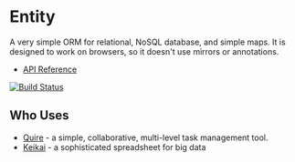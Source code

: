 # Entity

A very simple ORM for relational, NoSQL database, and simple maps. It is designed to work on browsers, so it doesn't use mirrors or annotations.

* [API Reference](https://pub.dev/documentation/entity/latest/)

[![Build Status](https://drone.io/github.com/rikulo/entity/status.png)](https://drone.io/github.com/rikulo/entity/latest)

## Who Uses

* [Quire](https://quire.io) - a simple, collaborative, multi-level task management tool.
* [Keikai](https://keikai.io) - a sophisticated spreadsheet for big data

